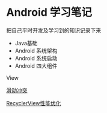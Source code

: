 # Android  学习笔记

  把自己平时开发及学习到的知识记录下来

- Java基础
- Android 系统架构
- Android 系统启动
- Android 四大组件



View

[滑动冲突](docs/view/touch_conflict.md)

[RecyclerView性能优化](docs/view/RecyclerView.md)

